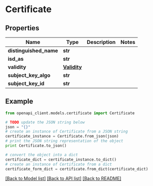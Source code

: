 # Certificate


## Properties

Name | Type | Description | Notes
------------ | ------------- | ------------- | -------------
**distinguished_name** | **str** |  | 
**isd_as** | **str** |  | 
**validity** | [**Validity**](Validity.md) |  | 
**subject_key_algo** | **str** |  | 
**subject_key_id** | **str** |  | 

## Example

```python
from openapi_client.models.certificate import Certificate

# TODO update the JSON string below
json = "{}"
# create an instance of Certificate from a JSON string
certificate_instance = Certificate.from_json(json)
# print the JSON string representation of the object
print Certificate.to_json()

# convert the object into a dict
certificate_dict = certificate_instance.to_dict()
# create an instance of Certificate from a dict
certificate_form_dict = certificate.from_dict(certificate_dict)
```
[[Back to Model list]](../README.md#documentation-for-models) [[Back to API list]](../README.md#documentation-for-api-endpoints) [[Back to README]](../README.md)



